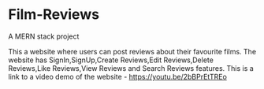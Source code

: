 # Film-Reviews
A MERN stack project

This a website where users can post reviews about their favourite films. 
The website has SignIn,SignUp,Create Reviews,Edit Reviews,Delete Reviews,Like Reviews,View Reviews and Search Reviews features.
This is a link to a video demo of the website - https://youtu.be/2bBPrEtTREo
